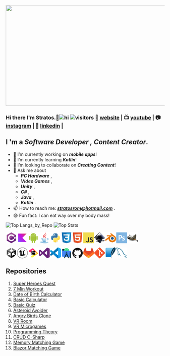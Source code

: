 [website]: https://super-heroes-quest.netlify.app
[youtube]: https://www.youtube.com/results?search_query=Stratos+Rompos
[instagram]: https://instagram.com/stratos_rompos
[linkedin]: https://www.linkedin.com/in/stratos-rompos-973700150/

<p align="center">
<img src="https://user-images.githubusercontent.com/64089173/103980891-66ae4b00-5189-11eb-8be3-1a865bd90a8d.png" width="1024" height="320">
</p>

### Hi there I'm Stratos.👋<img src="https://user-images.githubusercontent.com/1303154/88677602-1635ba80-d120-11ea-84d8-d263ba5fc3c0.gif" width="28px" alt="hi"> ![visitors](https://visitor-badge.glitch.me/badge?page_id=rompos.rompos) 🏡 [website][website] **|** 📺 [youtube][youtube] **|** 📷 [instagram][instagram] **|** 👔 [linkedin][linkedin] **|**

## I 'm a __*Software Developer , Content Creator*__.

- 🔭 I’m currently working on __*mobile apps*__!
- 🌱 I’m currently learning __*Kotlin*__!
- 👯 I’m looking to collaborate on __*Creating Content*__!
- 💬 Ask me about 
   - __*PC Hardware*__ , 
   - __*Video Games*__ , 
   - __*Unity*__ , 
   - __*C#*__ , 
   - __*Java*__ , 
   - __*Kotlin*__ .
- 📫 How to reach me: __*stratosrom@hotmail.com*__ .
- 😄 Fun fact: I can eat way over my body mass!

![Top Langs_by_Repo](http://github-profile-summary-cards.vercel.app/api/cards/repos-per-language?username=Rompos&theme=gruvbox)
![Top Stats](http://github-profile-summary-cards.vercel.app/api/cards/stats?username=Rompos&theme=gruvbox)

<p align="left">
<!-- C# Image -->
<img src="https://github.com/devicons/devicon/blob/master/icons/csharp/csharp-original.svg" align="left" alt="C#" width="35px" />
<!-- Kotlin Image -->
<img src="https://github.com/devicons/devicon/blob/master/icons/kotlin/kotlin-original.svg" align="left" alt="Kotlin" width="35px" />
<!-- Android Image -->
<img src="https://github.com/devicons/devicon/blob/master/icons/android/android-original.svg" align="left" alt="android" width="35" />
<!-- Java Image -->
<img src="https://github.com/devicons/devicon/blob/master/icons/java/java-original.svg" align="left" alt="Java" width="35px" />
<!-- Python Image -->
<img src="https://github.com/devicons/devicon/blob/master/icons/python/python-original.svg" align="left" alt="Python" width="35px" />
<!-- CSS Image -->
<img src="https://github.com/devicons/devicon/blob/master/icons/css3/css3-original.svg" align="left" alt="CSS" width="35" />
<!-- HTML5 Image -->
<img src="https://github.com/devicons/devicon/blob/master/icons/html5/html5-original.svg" align="left" alt="HTML5" width="35" />
<!-- Javascript Image -->
<img src="https://github.com/devicons/devicon/blob/master/icons/javascript/javascript-original.svg" align="left" alt="Javascript" width="35" />
<!-- Inkspace Image -->
<img src="https://github.com/devicons/devicon/blob/master/icons/inkscape/inkscape-original.svg" align="left" alt="Inkspace" width="35" />
<!-- Blender Image -->
<img src="https://github.com/devicons/devicon/blob/master/icons/blender/blender-original.svg" align="left" alt="Blender" width="35" />
<!-- Photoshop Image -->
<img src="https://github.com/devicons/devicon/blob/master/icons/photoshop/photoshop-plain.svg" align="left" alt="Photoshop" width="35" />
<!-- Gimp Image -->
<img src="https://github.com/devicons/devicon/blob/master/icons/gimp/gimp-original.svg" align="left" alt="Gimp" width="35" />

<br><br>

<!-- Unity Image -->
<img src="https://github.com/devicons/devicon/blob/master/icons/unity/unity-original.svg" align="left" alt="Unity" width="35" />
<!-- Unreal Image -->
<img src="https://github.com/devicons/devicon/blob/master/icons/unrealengine/unrealengine-original.svg" align="left" alt="Unreal" width="35" />
<!-- Jetbrains Image -->
<img src="https://github.com/devicons/devicon/blob/master/icons/jetbrains/jetbrains-original.svg" align="left" alt="Jetbrains" width="35" />
<!-- Visual Studio Image -->
<img src="https://github.com/devicons/devicon/blob/master/icons/visualstudio/visualstudio-plain.svg" align="left" alt="Visual Studio" width="35" />
<!-- Visual Studio Code Image -->
<img src="https://github.com/devicons/devicon/blob/master/icons/vscode/vscode-original.svg" align="left" alt="Visual Studio Code" width="35" />
<!-- Android Studio Image -->
<img src="https://github.com/devicons/devicon/blob/master/icons/androidstudio/androidstudio-original.svg" align="left" alt="android_studio" width="35" />
<!-- Github Image -->
<img src="https://github.com/devicons/devicon/blob/master/icons/github/github-original.svg" align="left" alt="Github" width="35" />
<!-- Gitlab Image -->
<img src="https://github.com/devicons/devicon/blob/master/icons/gitlab/gitlab-original.svg" align="left" alt="Gitlab" width="35" />
<!-- Git Image -->
<img src="https://github.com/devicons/devicon/blob/master/icons/git/git-original.svg" align="left" alt="Git" width="35" />
<!-- SQL Lite Image -->
<img src="https://github.com/devicons/devicon/blob/master/icons/sqlite/sqlite-original.svg" align="left" alt="SQL Lite" width="35" />
<!-- MySQL Image -->
<img src="https://github.com/devicons/devicon/blob/master/icons/mysql/mysql-original.svg" align="left" alt="MySQL" width="35" />
</p>
<br><br>

<!--
## Coding
<p align="left">
   <img src="https://img.shields.io/badge/Python-FFD43B?style=for-the-badge&logo=python&logoColor=blue" width="90" height="30">
   <img src="https://img.shields.io/badge/CSS3-1572B6?style=for-the-badge&logo=css3&logoColor=white" width="90" height="30">
   <img src="https://img.shields.io/badge/HTML5-E34F26?style=for-the-badge&logo=html5&logoColor=white" width="90" height="30">
   <img src="https://img.shields.io/badge/C%23-239120?style=for-the-badge&logo=c-sharp&logoColor=white" width="90" height="30">
   <img src="https://img.shields.io/badge/C%2B%2B-00599C?style=for-the-badge&logo=c%2B%2B&logoColor=white" width="90" height="30">
   <img src="https://img.shields.io/badge/JavaScript-323330?style=for-the-badge&logo=javascript&logoColor=F7DF1E" width="120" height="30">
   <img src="https://img.shields.io/badge/Java-ED8B00?style=for-the-badge&logo=java&logoColor=white" width="90" height="30">
   <img src="https://img.shields.io/badge/Kotlin-0095D5?&style=for-the-badge&logo=kotlin&logoColor=white" width="90" height="30">     
</p>
   
## Design
<p align="left">
   <img src="https://img.shields.io/badge/Adobe%20Photoshop-31A8FF?style=for-the-badge&logo=Adobe%20Photoshop&logoColor=black" width="120" height="30">
   <img src="https://img.shields.io/badge/blender-%23F5792A.svg?style=for-the-badge&logo=blender&logoColor=white" width="90" height="30">
   <img src="https://img.shields.io/badge/gimp-5C5543?style=for-the-badge&logo=gimp&logoColor=white" width="90" height="30">
   <img src="https://img.shields.io/badge/Inkscape-000000?style=for-the-badge&logo=Inkscape&logoColor=white" width="90" height="30">
   <img src="https://img.shields.io/badge/Krita-203759?style=for-the-badge&logo=krita&logoColor=EEF37B" width="90" height="30"> 
</p>
   
## Platform
<p align="left">
   <img src="https://img.shields.io/badge/-Unreal%20Engine-313131?style=for-the-badge&logo=unreal-engine&logoColor=white" width="120" height="30">
   <img src="https://img.shields.io/badge/Unity-100000?style=for-the-badge&logo=unity&logoColor=white" width="90" height="30"> 
</p>
   
## Database
<p align="left">
   <img src="https://img.shields.io/badge/MySQL-005C84?style=for-the-badge&logo=mysql&logoColor=white" width="90" height="30">
   <img src="https://img.shields.io/badge/SQLite-07405E?style=for-the-badge&logo=sqlite&logoColor=white" width="90" height="30"> 
</p>
-->

## Repositories
   1. [Super Heroes Quest](https://github.com/Rompos/SuperHeroesQuest)
   2. [7 Min Workout](https://github.com/Rompos/7MinWorkout)
   3. [Date of Birth Calculator](https://github.com/Rompos/DateOfBirthCalculator)
   4. [Basic Calculator](https://github.com/Rompos/BasicCalculator)
   5. [Basic Quiz](https://github.com/Rompos/BasicQuizApp)
   6. [Asteroid Avoider](https://github.com/Rompos/AsteroidAvoider)
   7. [Angry Birds Clone](https://github.com/Rompos/AngryBirds_Clone)
   8. [VR Room](https://github.com/Rompos/Unity_VR_Room)
   9. [VR Microgames](https://github.com/Rompos/VR_Microgame_Unity)
   10. [Programming Theory](https://github.com/Rompos/Programming_Theory_Unity)
   11. [CRUD C-Sharp](https://github.com/Rompos/CRUD-C-Sharp-Application)
   12. [Memory Matching Game](https://github.com/Rompos/Memory-Matching-Game)
   13. [Blazor Matching Game](https://github.com/Rompos/Blazor-C-Sharp-Fruit-Matching-Game)
